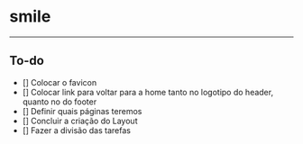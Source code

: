 # smile
<hr />

## To-do

- [] Colocar o favicon
- [] Colocar link para voltar para a home tanto no logotipo do header, quanto no do footer
- [] Definir quais páginas teremos
- [] Concluir a criação do Layout
- [] Fazer a divisão das tarefas
